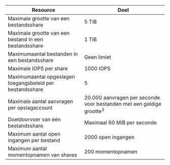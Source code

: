 | Resource | Doel |
|----------|---------------|
| Maximale grootte van een bestandsshare | 5 TiB |
| Maximale grootte van een bestand in een bestandsshare | 1 TiB |
| Maximumaantal bestanden in een bestandsshare | Geen limiet |
| Maximale IOPS per share | 1000 IOPS |
| Maximumaantal opgeslagen toegangsbeleid per bestandsshare | 5 |
| Maximale aantal aanvragen per opslagaccount | 20.000 aanvragen per seconde voor bestanden met een geldige grootte<sup>3</sup> |
| Doeldoorvoer van één bestandsshare | Maximaal 60 MiB per seconde |
| Maximum aantal open ingangen per bestand | 2000 open ingangen |
| Maximum aantal momentopnamen van shares | 200 momentopnamen |
